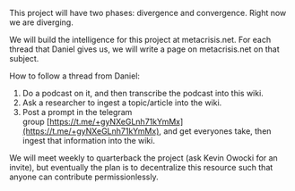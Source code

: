 This project will have two phases: divergence and convergence. Right now we are diverging.

We will build the intelligence for this project at metacrisis.net. For each thread that Daniel gives us, we will write a page on metacrisis.net on that subject.

How to follow a thread from Daniel:

1.  Do a podcast on it, and then transcribe the podcast into this wiki.
2.  Ask a researcher to ingest a topic/article into the wiki.
3.  Post a prompt in the telegram group [https://t.me/+gyNXeGLnh71kYmMx](https://t.me/+gyNXeGLnh71kYmMx), and get everyones take, then ingest that information into the wiki.

We will meet weekly to quarterback the project (ask Kevin Owocki for an invite), but eventually the plan is to decentralize this resource such that anyone can contribute permissionlessly.